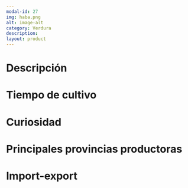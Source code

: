 ```yaml
---
modal-id: 27
img: haba.png
alt: image-alt
category: Verdura
description:
layout: product
---
```


# Descripción

# Tiempo de cultivo

# Curiosidad

# Principales provincias productoras
<div class="chart"></div>

# Import-export
<svg class="import-export" width="600" height="350"></svg>
